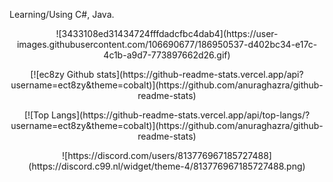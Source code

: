 Learning/Using C#, Java. 

<p align='center'>
![3433108ed31434724fffdadcfbc4dab4](https://user-images.githubusercontent.com/106690677/186950537-d402bc34-e17c-4c1b-a9d7-773897662d26.gif)
</p>

<p align='center'>
[![ec8zy Github stats](https://github-readme-stats.vercel.app/api?username=ect8zy&theme=cobalt)](https://github.com/anuraghazra/github-readme-stats)
</p>

<p align='center'>
[![Top Langs](https://github-readme-stats.vercel.app/api/top-langs/?username=ect8zy&theme=cobalt)](https://github.com/anuraghazra/github-readme-stats)
</p>

<p align='center'>
![https://discord.com/users/813776967185727488](https://discord.c99.nl/widget/theme-4/813776967185727488.png)
</p>
